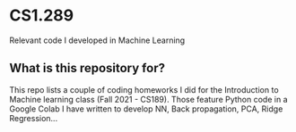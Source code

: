 # CS1.289
Relevant code I developed in Machine Learning

## What is this repository for?
This repo lists a couple of coding homeworks I did for the Introduction to Machine learning class (Fall 2021 - CS189). Those feature Python code in a Google Colab I have written to develop NN, Back propagation, PCA, Ridge Regression...
